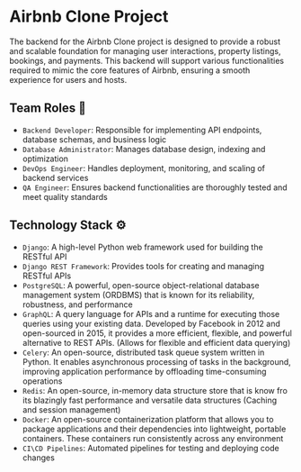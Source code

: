 # Airbnb Clone Project

The backend for the Airbnb Clone project is designed to provide a robust and scalable foundation for managing user interactions, property listings, bookings, and payments. This backend will support various functionalities required to mimic the core features of Airbnb, ensuring a smooth experience for users and hosts.

## Team Roles 👥

- `Backend Developer`: Responsible for implementing API endpoints, database schemas, and business logic
- `Database Administrator`: Manages database design, indexing and optimization
- `DevOps Engineer`: Handles deployment, monitoring, and scaling of backend services
- `QA Engineer`: Ensures backend functionalities are thoroughly tested and meet quality standards

## Technology Stack ⚙️

- `Django`: A high-level Python web framework used for building the RESTful API 
- `Django REST Framework`: Provides tools for creating and managing RESTful APIs
- `PostgreSQL`: A powerful, open-source object-relational database management system (ORDBMS) that is known for its reliability, robustness, and performance
- `GraphQL`: A query language for APIs and a runtime for executing those queries using your existing data. Developed by Facebook in 2012 and open-sourced in 2015, it provides a more efficient, flexible, and powerful alternative to REST APIs. (Allows for flexible and efficient data querying)
- `Celery`: An open-source, distributed task queue system written in Python. It enables asynchronous processing of tasks in the background, improving application performance by offloading time-consuming operations 
- `Redis`: An open-source, in-memory data structure store that is know fro its blazingly fast performance and versatile data structures (Caching and session management)
- `Docker`: An open-source containerization platform that allows you to package applications and their dependencies into lightweight, portable containers. These containers run consistently across any environment
- `CI\CD Pipelines`: Automated pipelines for testing and deploying code changes